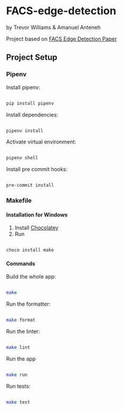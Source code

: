 ﻿# FACS-edge-detection

by Trevor Williams & Amanuel Anteneh

Project based on [FACS Edge Detection Paper](https://direct.mit.edu/isal/proceedings-pdf/ecal2015/27/398/1903827/978-0-262-33027-5-ch071.pdf)



## Project Setup


### Pipenv
Install pipenv:

```bash

pip install pipenv

```



Install dependencies:

```bash

pipenv install

```



Activate virtual environment: 

```bash

pipenv shell

```


Install pre commit hooks:

```bash

pre-commit install

```


### Makefile

#### Installation for Windows
1. Install [Chocolatey](https://chocolatey.org/install#individual)
2. Run 
```bash

choco install make

```

#### Commands
Build the whole app:
```bash

make

```

Run the formatter:
```bash

make format

```

Run the linter:
```bash

make lint

```

Run the app
```bash

make run

```

Run tests:

```bash

make test

```
